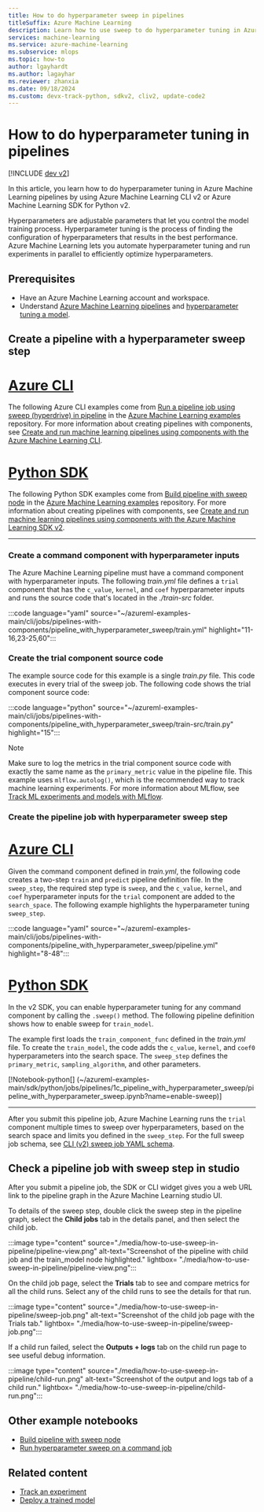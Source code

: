 ```yaml
---
title: How to do hyperparameter sweep in pipelines
titleSuffix: Azure Machine Learning
description: Learn how to use sweep to do hyperparameter tuning in Azure Machine Learning pipeline using CLI v2 and Python SDK.
services: machine-learning
ms.service: azure-machine-learning
ms.subservice: mlops
ms.topic: how-to
author: lgayhardt
ms.author: lagayhar
ms.reviewer: zhanxia
ms.date: 09/18/2024
ms.custom: devx-track-python, sdkv2, cliv2, update-code2
---
```


# How to do hyperparameter tuning in pipelines

[!INCLUDE [dev v2](includes/machine-learning-dev-v2.md)]

In this article, you learn how to do hyperparameter tuning in Azure Machine Learning pipelines by using Azure Machine Learning CLI v2 or Azure Machine Learning SDK for Python v2.

Hyperparameters are adjustable parameters that let you control the model training process. Hyperparameter tuning is the process of finding the configuration of hyperparameters that results in the best performance. Azure Machine Learning lets you automate hyperparameter tuning and run experiments in parallel to efficiently optimize hyperparameters.

## Prerequisites

- Have an Azure Machine Learning account and workspace.
- Understand [Azure Machine Learning pipelines](concept-ml-pipelines.md) and [hyperparameter tuning a model](how-to-tune-hyperparameters.md).

## Create a pipeline with a hyperparameter sweep step

# [Azure CLI](#tab/cli)

The following Azure CLI examples come from [Run a pipeline job using sweep (hyperdrive) in pipeline](https://github.com/Azure/azureml-examples/tree/main/cli/jobs/pipelines-with-components/pipeline_with_hyperparameter_sweep) in the [Azure Machine Learning examples](https://github.com/Azure/azureml-examples) repository. For more information about creating pipelines with components, see [Create and run machine learning pipelines using components with the Azure Machine Learning CLI](how-to-create-component-pipelines-cli.md).

# [Python SDK](#tab/python)

The following Python SDK examples come from [Build pipeline with sweep node](https://github.com/Azure/azureml-examples/blob/main/sdk/python/jobs/pipelines/1c_pipeline_with_hyperparameter_sweep/pipeline_with_hyperparameter_sweep.ipynb) in the [Azure Machine Learning examples](https://github.com/Azure/azureml-examples) repository. For more information about creating pipelines with components, see [Create and run machine learning pipelines using components with the Azure Machine Learning SDK v2](how-to-create-component-pipeline-python.md).

---

### Create a command component with hyperparameter inputs

The Azure Machine Learning pipeline must have a command component with hyperparameter inputs. The following *train.yml* file defines a `trial` component that has the `c_value`, `kernel`, and `coef` hyperparameter inputs and runs the source code that's located in the *./train-src* folder.

:::code language="yaml" source="~/azureml-examples-main/cli/jobs/pipelines-with-components/pipeline_with_hyperparameter_sweep/train.yml" highlight="11-16,23-25,60":::

### Create the trial component source code

The example source code for this example is a single *train.py* file. This code executes in every trial of the sweep job. The following code shows the trial component source code:

:::code language="python" source="~/azureml-examples-main/cli/jobs/pipelines-with-components/pipeline_with_hyperparameter_sweep/train-src/train.py" highlight="15":::

>[!NOTE]
>Make sure to log the metrics in the trial component source code with exactly the same name as the `primary_metric` value in the pipeline file. This example uses `mlflow.autolog()`, which is the recommended way to track machine learning experiments. For more information about MLflow, see [Track ML experiments and models with MLflow](./how-to-use-mlflow-cli-runs.md).

### Create the pipeline job with hyperparameter sweep step

# [Azure CLI](#tab/cli)

Given the command component defined in *train.yml*, the following code creates a two-step `train` and `predict` pipeline definition file. In the `sweep_step`, the required step type is `sweep`, and the `c_value`, `kernel`, and `coef` hyperparameter inputs for the `trial` component are added to the `search_space`. The following example highlights the hyperparameter tuning `sweep_step`.

:::code language="yaml" source="~/azureml-examples-main/cli/jobs/pipelines-with-components/pipeline_with_hyperparameter_sweep/pipeline.yml" highlight="8-48":::

# [Python SDK](#tab/python)

In the v2 SDK, you can enable hyperparameter tuning for any command component by calling the `.sweep()` method. The following pipeline definition shows how to enable sweep for `train_model`.

The example first loads the `train_component_func` defined in the *train.yml* file. To create the `train_model`, the code adds the `c_value`, `kernel`, and `coef0` hyperparameters into the search space. The `sweep_step` defines the `primary_metric`, `sampling_algorithm`, and other parameters.

[!Notebook-python[] (~/azureml-examples-main/sdk/python/jobs/pipelines/1c_pipeline_with_hyperparameter_sweep/pipeline_with_hyperparameter_sweep.ipynb?name=enable-sweep)]

---

After you submit this pipeline job, Azure Machine Learning runs the `trial` component multiple times to sweep over hyperparameters, based on the search space and limits you defined in the `sweep_step`. For the full sweep job schema, see [CLI (v2) sweep job YAML schema](reference-yaml-job-sweep.md).

## Check a pipeline job with sweep step in studio

After you submit a pipeline job, the SDK or CLI widget gives you a web URL link to the pipeline graph in the Azure Machine Learning studio UI.

To details of the sweep step, double click the sweep step in the pipeline graph, select the **Child jobs** tab in the details panel, and then select the child job.

:::image type="content" source="./media/how-to-use-sweep-in-pipeline/pipeline-view.png" alt-text="Screenshot of the pipeline with child job and the train_model node highlighted." lightbox= "./media/how-to-use-sweep-in-pipeline/pipeline-view.png":::

On the child job page, select the **Trials** tab to see and compare metrics for all the child runs. Select any of the child runs to see the details for that run.

:::image type="content" source="./media/how-to-use-sweep-in-pipeline/sweep-job.png" alt-text="Screenshot of the child job page with the Trials tab." lightbox= "./media/how-to-use-sweep-in-pipeline/sweep-job.png":::

If a child run failed, select the **Outputs + logs** tab on the child run page to see useful debug information.

:::image type="content" source="./media/how-to-use-sweep-in-pipeline/child-run.png" alt-text="Screenshot of the output and logs tab of a child run." lightbox= "./media/how-to-use-sweep-in-pipeline/child-run.png":::

## Other example notebooks

- [Build pipeline with sweep node](https://github.com/Azure/azureml-examples/blob/main/sdk/python/jobs/pipelines/1c_pipeline_with_hyperparameter_sweep/pipeline_with_hyperparameter_sweep.ipynb)
- [Run hyperparameter sweep on a command job](https://github.com/Azure/azureml-examples/blob/main/sdk/python/jobs/single-step/lightgbm/iris/lightgbm-iris-sweep.ipynb)

## Related content

- [Track an experiment](how-to-log-view-metrics.md)
- [Deploy a trained model](how-to-deploy-online-endpoints.md)

